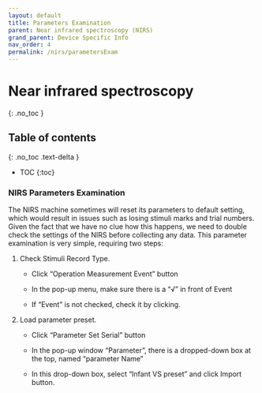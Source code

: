 ```yaml
---
layout: default
title: Parameters Examination
parent: Near infrared spectroscopy (NIRS)
grand_parent: Device Specific Info
nav_order: 4
permalink: /nirs/parametersExam
---
```


# Near infrared spectroscopy
{: .no_toc }

## Table of contents
{: .no_toc .text-delta }

* TOC
{:toc}

### NIRS Parameters Examination

The NIRS machine sometimes will reset its parameters to default setting, which would result in issues such as losing stimuli marks and trial numbers. Given the fact that we have no clue how this happens, we need to double check the settings of the NIRS before collecting any data. This parameter examination is very simple, requiring two steps: 

1. Check Stimuli Record Type. 
    - Click “Operation Measurement Event” button 

    - In the pop-up menu, make sure there is a “√” in front of Event 

    - If “Event” is not checked, check it by clicking. 

2. Load parameter preset. 
    - Click “Parameter Set Serial” button 
    
    - In the pop-up window “Parameter”, there is a dropped-down box at the top, named “parameter Name” 
    - In this drop-down box, select “Infant VS preset” and click Import button. 